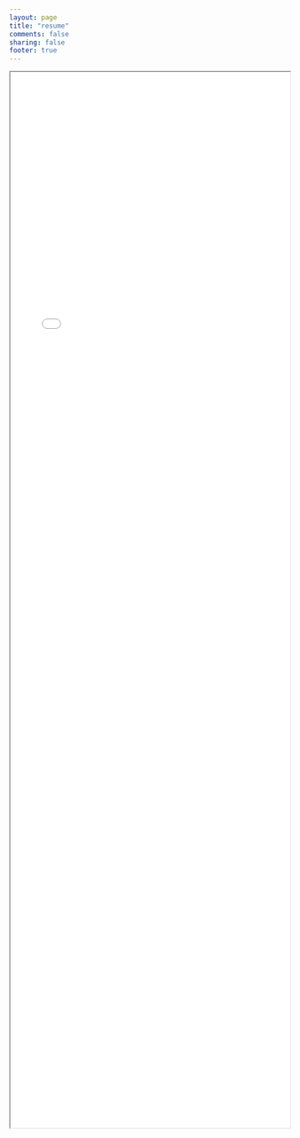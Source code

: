 ```yaml
---
layout: page
title: "resume"
comments: false
sharing: false
footer: true
---
```


<iframe src="/assets/sundeep-profile.pdf" width="100%" height="1900"></iframe>

